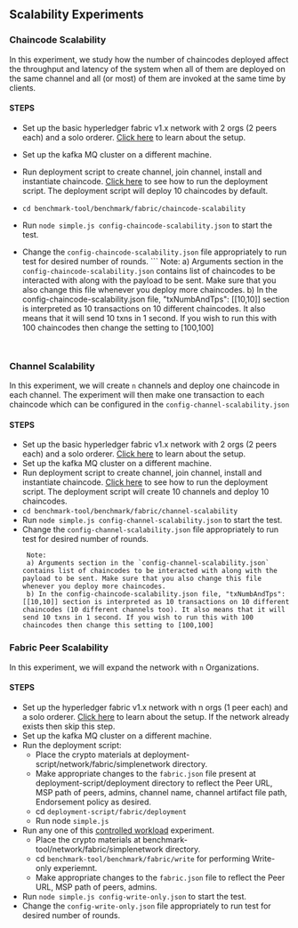 ## Scalability Experiments


### Chaincode Scalability
In this experiment, we study how the number of chaincodes deployed affect the throughput and latency of the system when all of them are deployed on the same channel and all (or most) of them are invoked at the same time by clients. 

#### STEPS
 
   * Set up the basic hyperledger fabric v1.x network with 2 orgs (2 peers each) and a solo orderer. [Click here](./fabric-network-setup.md) to learn about the setup.
   * Set up the kafka MQ cluster on a different machine.
   * Run deployment script to create channel, join channel, install and instantiate chaincode. [Click here](./deployment-doc.md) to see how to run the deployment script. The deployment script will deploy 10 chaincodes by default.
   * `cd benchmark-tool/benchmark/fabric/chaincode-scalability`
   * Run `node simple.js config-chaincode-scalability.json` to start the test.
   * Change the `config-chaincode-scalability.json` file appropriately to run test for desired number of rounds. 
    ```
       Note: 
       a) Arguments section in the `config-chaincode-scalability.json` contains list of chaincodes to be interacted with along with the payload to be sent. Make sure that you also change this file whenever you deploy more chaincodes.
       b) In the config-chaincode-scalability.json file, "txNumbAndTps": [[10,10]] section is interpreted as 10 transactions on 10 different chaincodes. It also means that it will send 10 txns in 1 second. If you wish to run this with 100 chaincodes then change the setting to [100,100]
    
     ```
   
### Channel Scalability
In this experiment, we will create `n` channels and deploy one chaincode in each channel. The experiment will then make one transaction to each chaincode which can be configured in the `config-channel-scalability.json`

#### STEPS

   * Set up the basic hyperledger fabric v1.x network with 2 orgs (2 peers each) and a solo orderer. [Click here](./fabric-network-setup.md) to learn about the setup.
   * Set up the kafka MQ cluster on a different machine.
   * Run deployment script to create channel, join channel, install and instantiate chaincode. [Click here](./deployment-doc.md) to see how to run the deployment script. The deployment script will create 10 channels and deploy 10 chaincodes.
   * `cd benchmark-tool/benchmark/fabric/channel-scalability`
   * Run `node simple.js config-channel-scalability.json` to start the test. 
   * Change the `config-channel-scalability.json` file appropriately to run test for desired number of rounds. 
      ```
       Note: 
       a) Arguments section in the `config-channel-scalability.json` contains list of chaincodes to be interacted with along with the payload to be sent. Make sure that you also change this file whenever you deploy more chaincodes.
       b) In the config-chaincode-scalability.json file, "txNumbAndTps": [[10,10]] section is interpreted as 10 transactions on 10 different chaincodes (10 different channels too). It also means that it will send 10 txns in 1 second. If you wish to run this with 100 chaincodes then change this setting to [100,100]
     
     ```

### Fabric Peer Scalability
In this experiment, we will expand the network with `n` Organizations.

#### STEPS

   * Set up the hyperledger fabric v1.x network with n orgs (1 peer each) and a solo orderer. [Click here](./scaling-fabric-network-setup.md) to learn about the setup. If the network already exists then skip this step.
   * Set up the kafka MQ cluster on a different machine.
   * Run the deployment script:
      * Place the crypto materials at deployment-script/network/fabric/simplenetwork directory.
      * Make appropriate changes to the `fabric.json` file present at deployment-script/deployment directory to reflect the Peer URL, MSP path of peers, admins, channel name, channel artifact file path, Endorsement policy as desired.
      * cd `deployment-script/fabric/deployment`
      * Run node `simple.js`
   * Run any one of this [controlled workload](./controlled-workload.md) experiment.  
      * Place the crypto materials at benchmark-tool/network/fabric/simplenetwork directory.
      * cd `benchmark-tool/benchmark/fabric/write` for performing Write-only experiemnt.
      * Make appropriate changes to the `fabric.json` file to reflect the Peer URL, MSP path of peers, admins.
   * Run `node simple.js config-write-only.json` to start the test. 
   * Change the `config-write-only.json` file appropriately to run test for desired number of rounds. 